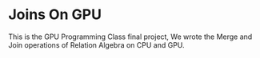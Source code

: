 # Joins On GPU
This is the GPU Programming Class final project, We wrote the Merge and Join operations of Relation Algebra on CPU and GPU.
